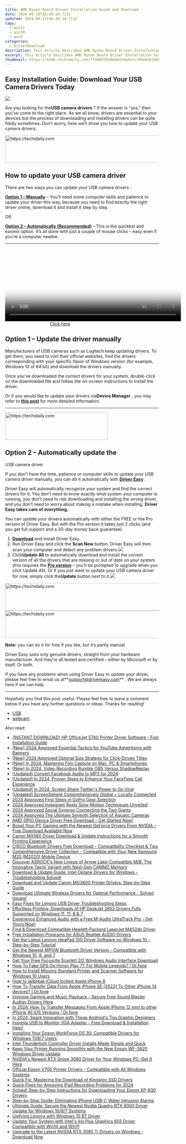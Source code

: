 ```yaml
---
title: AMD Ryzen Board Driver Installation Guide and Download
date: 2024-09-10T16:49:24.711Z
updated: 2024-09-11T16:49:24.711Z
tags:
  - win11
  - win10
  - win7
categories:
  - DriverDownload
description: This Article Describes AMD Ryzen Board Driver Installation Guide and Download
excerpt: This Article Describes AMD Ryzen Board Driver Installation Guide and Download
thumbnail: https://thmb.techidaily.com/ff400978108e83c0a6a7c70de81b2956e47e27eb0d08af1f2750035e91422572.jpg
---
```


## Easy Installation Guide: Download Your USB Camera Drivers Today

![](https://images.drivereasy.com/wp-content/uploads/2019/06/image-496.png)

 Are you looking for the**USB camera drivers** ? If the answer is “yes,” then you’ve come to the right place. As we all know, drivers are essential to your devices but the process of downloading and installing drivers can be quite fiddly sometimes. Don’t worry, here we’ll show you how to update your USB camera drivers.





<!-- affiliate ads begin -->
<a href="https://ephamedtechinc.pxf.io/c/5597632/2137206/26400" target="_top" id="2137206">
  <img src="//a.impactradius-go.com/display-ad/26400-2137206" border="0" alt="https://techidaily.com" width="728" height="90"/>
</a>
<img height="0" width="0" src="https://ephamedtechinc.pxf.io/i/5597632/2137206/26400" style="position:absolute;visibility:hidden;" border="0" />
<!-- affiliate ads end -->




## How to update your USB camera driver

There are two ways you can update your USB camera drivers :

**[Option 1 – Manually](https://tools.techidaily.com/drivereasy/download/)**  – You’ll need some computer skills and patience to update your driver this way, because you need to find exactly the right driver online, download it and install it step by step.  

 OR  

**[Option 2 – Automatically (Recommended)](https://www.drivereasy.com/knowledge/download-usb-camera-driver-quickly-easily/#option2) [](https://tools.techidaily.com/drivereasy/download/)**  – This is the quickest and easiest option. It’s all done with just a couple of mouse clicks – easy even if you’re a computer newbie.

---





<!-- affiliate ads begin -->
<span id="1983475">
					<video width="576" height="240" style="cursor:pointer"
           poster="//a.impactradius-go.com/display-clicktoplayimage/1983475.png"
           onclick="if(!this.playClicked){this.play();this.setAttribute('controls',true);this.playClicked=true;}">
	   <source src="//a.impactradius-go.com/display-ad/22993-1983475">
	   <img src="//a.impactradius-go.com/display-clicktoplayimage/1983475.png" style="border: none; height: 100%; width: 100%; object-fit: contain">
	</video>
	<div style="width:360px;text-align:center"><a href="javascript:window.open(decodeURIComponent('https%3A%2F%2Fhomestyler.sjv.io%2Fc%2F5597632%2F1983475%2F22993'), '_blank');void(0);">Click here</a></div>
</span>
<img height="0" width="0" src="https://imp.pxf.io/i/5597632/1983475/22993" style="position:absolute;visibility:hidden;" border="0" />
<!-- affiliate ads end -->




## Option 1 – Update the driver manually

 Manufacturers of USB cameras such as Logitech keep updating drivers. To get them, you need to visit their official websites, find the drivers corresponding with your specific flavor of Windows version (for example, Windows 10 of 64 bit) and download the drivers manually.

 Once you’ve downloaded the correct drivers for your system, double-click on the downloaded file and follow the on-screen instructions to install the driver.

 Or if you would like to update your drivers via**Device Manager** , you may refer to **[this post](https://tools.techidaily.com/drivereasy/download/)**  for more detailed information.

---





<!-- affiliate ads begin -->
<a href="https://aligracehair.sjv.io/c/5597632/2135402/19272" target="_top" id="2135402">
  <img src="//a.impactradius-go.com/display-ad/19272-2135402" border="0" alt="https://techidaily.com" width="336" height="90"/>
</a>
<img height="0" width="0" src="https://aligracehair.sjv.io/i/5597632/2135402/19272" style="position:absolute;visibility:hidden;" border="0" />
<!-- affiliate ads end -->




## Option 2 – Automatically update the  

 USB camera driver

 If you don’t have the time, patience or computer skills to update your USB camera driver manually, you can do it automatically with **[Driver Easy](https://tools.techidaily.com/drivereasy/download/)**  .

 Driver Easy will automatically recognize your system and find the correct drivers for it. You don’t need to know exactly what system your computer is running, you don’t need to risk downloading and installing the wrong driver, and you don’t need to worry about making a mistake when installing. **Driver Easy takes care of everything.**

 You can update your drivers automatically with either the FREE or the Pro version of Driver Easy. But with the Pro version it takes just 2 clicks (and you get full support and a 30-day money back guarantee):

1. **[Download](https://tools.techidaily.com/drivereasy/download/)**  and install Driver Easy.
2. Run Driver Easy and click the **Scan Now** button. Driver Easy will then scan your computer and detect any problem drivers.![](https://images.drivereasy.com/wp-content/uploads/2019/06/image-439.png)
3. Click**Update All** to automatically download and install the correct version of all the drivers that are missing or out of date on your system (this requires the **[Pro version](https://tools.techidaily.com/drivereasy/download/)**  – you’ll be prompted to upgrade when you click Update All). Or if you just want to update your USB camera driver for now, simply click the**Update**  button next to it.![](https://images.drivereasy.com/wp-content/uploads/2019/06/image-501.png)




<!-- affiliate ads begin -->
<a href="https://ephamedtechinc.pxf.io/c/5597632/2137203/26400" target="_top" id="2137203">
  <img src="//a.impactradius-go.com/display-ad/26400-2137203" border="0" alt="https://techidaily.com" width="728" height="90"/>
</a>
<img height="0" width="0" src="https://ephamedtechinc.pxf.io/i/5597632/2137203/26400" style="position:absolute;visibility:hidden;" border="0" />
<!-- affiliate ads end -->









<!-- affiliate ads begin -->
<a href="https://review-au.sjv.io/c/5597632/2135315/14409" target="_top" id="2135315">
  <img src="//a.impactradius-go.com/display-ad/14409-2135315" border="0" alt="https://techidaily.com" width="728" height="90"/>
</a>
<img height="0" width="0" src="https://review-au.sjv.io/i/5597632/2135315/14409" style="position:absolute;visibility:hidden;" border="0" />
<!-- affiliate ads end -->




**Note:** you can do it for free if you like, but it’s partly manual.

 Driver Easy uses only genuine drivers, straight from your hardware manufacturer. And they’re all tested and certified – either by Microsoft or by itself. Or both.

 If you have any problems when using Driver Easy to update your driver, please feel free to email us at**<support@drivereasy.com>** . We are always here if we can help.

---

 Hopefully you find this post useful. Please feel free to leave a comment below if you have any further questions or ideas. Thanks for reading!

* [USB](https://tools.techidaily.com/drivereasy/download/)
* [webcam](https://tools.techidaily.com/drivereasy/download/)

<ins class="adsbygoogle"
     style="display:block"
     data-ad-format="autorelaxed"
     data-ad-client="ca-pub-7571918770474297"
     data-ad-slot="1223367746"></ins>



<ins class="adsbygoogle"
     style="display:block"
     data-ad-client="ca-pub-7571918770474297"
     data-ad-slot="8358498916"
     data-ad-format="auto"
     data-full-width-responsive="true"></ins>

<span class="atpl-alsoreadstyle">Also read:</span>
<div><ul>
<li><a href="https://win-dash.techidaily.com/instant-download-hp-officejet-5740-printer-driver-software-fast-installation-guide/"><u>[INSTANT DOWNLOAD] HP OfficeJet 5740 Printer Driver Software - Fast Installation Guide</u></a></li>
<li><a href="https://facebook-video-footage.techidaily.com/new-2024-approved-essential-tactics-for-youtube-advertising-with-banners/"><u>[New] 2024 Approved  Essential Tactics for YouTube Advertising with Banners</u></a></li>
<li><a href="https://youtube-lab.techidaily.com/024-approved-optimal-size-strategy-for-click-driven-titles/"><u>[New] 2024 Approved  Optimal Size Strategy for Click-Driven Titles</u></a></li>
<li><a href="https://screen-sharing-recording.techidaily.com/new-in-2024-mastering-film-capture-on-mac-pc-and-smartphones/"><u>[New] In 2024, Mastering Film Capture on Mac, PC & Smartphones</u></a></li>
<li><a href="https://screen-video-capture.techidaily.com/new-in-2024-video-recording-rumble-obs-versus-shadowreplay/"><u>[New] In 2024, Video Recording Rumble  OBS Versus ShadowReplay</u></a></li>
<li><a href="https://facebook-videos.techidaily.com/updated-convert-facebook-audio-to-mp3-for-2024/"><u>[Updated] Convert Facebook Audio to MP3 for 2024</u></a></li>
<li><a href="https://digital-screen-recording.techidaily.com/updated-in-2024-proven-steps-to-enhance-your-facetime-call-experience/"><u>[Updated] In 2024, Proven Steps to Enhance Your FaceTime Call Experience</u></a></li>
<li><a href="https://twitter-videos.techidaily.com/updated-in-2024-screen-share-twitters-power-to-go-viral/"><u>[Updated] In 2024, Screen Share  Twitter's Power to Go Viral</u></a></li>
<li><a href="https://extra-approaches.techidaily.com/updated-screensphere-comprehensively-global-plus-locally-connected/"><u>[Updated] ScreenSphere  Comprehensively Global + Locally Connected</u></a></li>
<li><a href="https://article-knowledge.techidaily.com/2024-approved-first-steps-in-gopro-gear-selection/"><u>2024 Approved  First Steps in GoPro Gear Selection</u></a></li>
<li><a href="https://instagram-video-recordings.techidaily.com/2024-approved-instagram-reels-slow-motion-techniques-unveiled/"><u>2024 Approved  Instagram Reels Slow-Motion Techniques Unveiled</u></a></li>
<li><a href="https://instagram-clips.techidaily.com/2024-approved-social-synergy-connecting-the-two-giants/"><u>2024 Approved  Social Synergy  Connecting the Two Giants</u></a></li>
<li><a href="https://article-knowledge.techidaily.com/2024-approved-the-ultimate-seventh-selection-of-aquatic-cameras/"><u>2024 Approved  The Ultimate Seventh Selection of Aquatic Cameras</u></a></li>
<li><a href="https://win-dash.techidaily.com/amd-gpio-device-driver-free-download-get-started-now/"><u>AMD GPIO Device Driver Free Download – Get Started Now!</u></a></li>
<li><a href="https://win-dash.techidaily.com/boost-your-pc-gaming-with-the-newest-geforce-drivers-from-nvidia-free-download-available-now/"><u>Boost Your PC Gaming with the Newest GeForce Drivers From NVIDIA – Free Download Available Now</u></a></li>
<li><a href="https://win-dash.techidaily.com/canon-mx560-driver-download-and-update-instructions-for-a-smooth-printing-experience/"><u>Canon MX560 Driver Download & Update Instructions for a Smooth Printing Experience</u></a></li>
<li><a href="https://win-dash.techidaily.com/cisco-bluetooth-drivers-free-download-compatibility-checklist-and-tips/"><u>CISCO Bluetooth Drivers Free Download - Compatibility Checklist & Tips</u></a></li>
<li><a href="https://win-dash.techidaily.com/comprehensive-driver-collection-compatible-with-your-new-samsung-m20-m2020-mobile-device/"><u>Comprehensive Driver Collection - Compatible with Your New Samsung M20 (M2020) Mobile Device</u></a></li>
<li><a href="https://hardware-help.techidaily.com/discover-asrocks-new-lineup-of-arrow-lake-compatible-mb-the-innovative-taichi-variant-with-next-gen-camm2-memory/"><u>Discover ASROCK's New Lineup of Arrow Lake-Compatible M/B: The Innovative Taichi Variant with Next-Gen CAMM2 Memory</u></a></li>
<li><a href="https://win-dash.techidaily.com/download-and-update-guide-intel-optane-drivers-for-windows-troubleshooting-solved/"><u>Download & Update Guide: Intel Optane Drivers for Windows - Troubleshooting Solved!</u></a></li>
<li><a href="https://win-dash.techidaily.com/download-and-update-canon-mg3600-printer-drivers-step-by-step-guide/"><u>Download and Update Canon MG3600 Printer Drivers: Step-by-Step Guide</u></a></li>
<li><a href="https://win-dash.techidaily.com/1722972248266-download-ultimate-wireless-drivers-for-optimal-performance-solved-issues/"><u>Download Ultimate Wireless Drivers for Optimal Performance - Solved Issues!</u></a></li>
<li><a href="https://win-dash.techidaily.com/easy-fixes-for-lenovo-usb-driver-troubleshooting-steps/"><u>Easy Fixes for Lenovo USB Driver Troubleshooting Steps</u></a></li>
<li><a href="https://win-dash.techidaily.com/effortless-printing-downloads-of-hp-deskjet-2652-drivers-fully-supported-on-windows-11-11-8-and-7/"><u>Effortless Printing: Downloads of HP DeskJet 2652 Drivers Fully Supported on Windows 11, 11, 8 & 7</u></a></li>
<li><a href="https://win-dash.techidaily.com/1722970918750-experience-enhanced-audio-with-a-free-m-audio-ultratrack-pro-get-yours-now/"><u>Experience Enhanced Audio with a Free M-Audio UltraTrack Pro - Get Yours Now!</u></a></li>
<li><a href="https://win-dash.techidaily.com/find-and-download-compatible-hewlett-packard-laserjet-m452dn-driver/"><u>Find & Download Compatible Hewlett-Packard LaserJet M452dn Driver</u></a></li>
<li><a href="https://win-dash.techidaily.com/free-installation-programs-for-asus-realtek-audio-drivers/"><u>Free Installation Programs for ASUS Realtek AUDIO Drivers</u></a></li>
<li><a href="https://win-dash.techidaily.com/get-the-latest-lenovo-ideapad-100-driver-software-on-windows-10-step-by-step-tutorial/"><u>Get the Latest Lenovo IdeaPad 100 Driver Software on Windows 10 - Step-by-Step Tutorial</u></a></li>
<li><a href="https://win-dash.techidaily.com/get-the-newest-mpow-bluetooth-driver-version-compatible-with-windows-10-8-and-7/"><u>Get the Newest MPOW Bluetooth Driver Version - Compatible with Windows 10, 8, and 7</u></a></li>
<li><a href="https://win-dash.techidaily.com/get-your-free-focusrite-scarlett-2i2-windows-audio-interface-download/"><u>Get Your Free Focusrite Scarlett 2I2 Windows Audio Interface Download</u></a></li>
<li><a href="https://fake-location.techidaily.com/how-to-fake-gps-on-honor-play-7t-for-mobile-legends-drfone-by-drfone-virtual-android/"><u>How To Fake GPS On Honor Play 7T For Mobile Legends? | Dr.fone</u></a></li>
<li><a href="https://win-dash.techidaily.com/how-to-install-missing-standard-printer-and-scanner-software-for-windows-10-users/"><u>How to Install Missing Standard Printer and Scanner Software for Windows 10 Users</u></a></li>
<li><a href="https://activate-lock.techidaily.com/how-to-jailbreak-icloud-locked-apple-iphone-8-by-drfone-ios/"><u>How to jailbreak iCloud locked Apple iPhone 8</u></a></li>
<li><a href="https://techidaily.com/how-to-transfer-data-from-apple-iphone-se-2022-to-other-iphone-14-devices-drfone-by-drfone-transfer-data-from-ios-transfer-data-from-ios/"><u>How To Transfer Data From Apple iPhone SE (2022) To Other iPhone 14 devices? | Dr.fone</u></a></li>
<li><a href="https://win-dash.techidaily.com/1722970884024-improve-gaming-and-music-playback-secure-free-sound-blaster-audigy-drivers-here/"><u>Improve Gaming and Music Playback - Secure Free Sound Blaster Audigy Drivers Here</u></a></li>
<li><a href="https://iphone-transfer.techidaily.com/in-2024-how-to-transfer-messages-from-apple-iphone-12-mini-to-other-iphone-all-ios-versions-drfone-by-drfone-transfer-from-ios/"><u>In 2024, How To Transfer Messages From Apple iPhone 12 mini to other iPhone All iOS Versions | Dr.fone</u></a></li>
<li><a href="https://extra-support.techidaily.com/in-2024-spark-innovation-with-these-androids-top-graphic-designers/"><u>In 2024, Spark Innovation with These Android's Top Graphic Designers</u></a></li>
<li><a href="https://win-dash.techidaily.com/1722967256450-insignia-usb-to-monitor-vga-adapter-free-download-and-installation-help/"><u>Insignia USB to Monitor VGA Adapter - Free Download & Installation Help!</u></a></li>
<li><a href="https://win-dash.techidaily.com/installing-your-epson-workforce-ds-30-compatible-drivers-for-windows-1187-users/"><u>Installing Your Epson WorkForce DS 30: Compatible Drivers for Windows 11/8/7 Users</u></a></li>
<li><a href="https://win-dash.techidaily.com/intel-thunderbolt-controller-driver-installs-made-simple-and-quick/"><u>Intel Thunderbolt Controller Driver Installs Made Simple and Quick</u></a></li>
<li><a href="https://win-dash.techidaily.com/1722970775923-keep-your-printer-running-smoothly-with-the-new-epson-wf-3620-windows-driver-update/"><u>Keep Your Printer Running Smoothly with the New Epson WF-3620 Windows Driver Update</u></a></li>
<li><a href="https://win-dash.techidaily.com/nvidias-newest-rtx-grove-3080-driver-for-your-windows-pc-get-it-here/"><u>NVIDIA's Newest RTX Grove 3080 Driver for Your Windows PC: Get It Here</u></a></li>
<li><a href="https://win-dash.techidaily.com/official-epson-v700-printer-drivers-compatible-with-all-windows-systems/"><u>Official Epson V700 Printer Drivers - Compatible with All Windows Systems</u></a></li>
<li><a href="https://win-dash.techidaily.com/quick-fix-mastering-the-download-of-kingston-ssd-drivers/"><u>Quick Fix: Mastering the Download of Kingston SSD Drivers</u></a></li>
<li><a href="https://desktop-recording.techidaily.com/quick-fixes-for-annoying-ipad-recording-problems-for-2024/"><u>Quick Fixes for Annoying iPad Recording Problems for 2024</u></a></li>
<li><a href="https://win-dash.techidaily.com/solved-step-by-step-instructions-for-downloading-your-epson-xp-830-drivers/"><u>Solved! Step-by-Step Instructions for Downloading Your Epson XP-830 Drivers</u></a></li>
<li><a href="https://fox-that.techidaily.com/step-by-step-guide-eliminating-iphone-usb-c-water-intrusion-alarms/"><u>Step-by-Step Guide: Eliminating iPhone USB-C Water Intrusion Alarms</u></a></li>
<li><a href="https://win-dash.techidaily.com/ultimate-guide-secure-the-newest-nvidia-quadro-rtx-8000-driver-update-for-windows-1087-systems/"><u>Ultimate Guide: Secure the Newest Nvidia Quadro RTX 8000 Driver Update for Windows 10/8/7 Systems</u></a></li>
<li><a href="https://driver-error.techidaily.com/unifying-lenovo-with-windows-10-bt-driver/"><u>Unifying Lenovo with Windows 10 BT Driver</u></a></li>
<li><a href="https://win-dash.techidaily.com/update-your-system-with-intels-iris-plus-graphics-655-driver-compatible-with-win10-and-win11/"><u>Update Your System with Intel's Iris Plus Graphics 655 Driver Compatible with Win10 and Win11</u></a></li>
<li><a href="https://win-dash.techidaily.com/1722979104891-upgrade-to-the-latest-nvidia-rtx-3080-ti-drivers-on-windows-download-now/"><u>Upgrade to the Latest NVIDIA RTX 3080 Ti Drivers on Windows - Download Now</u></a></li>
</ul></div>
